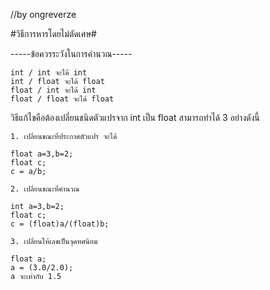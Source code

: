 //by ongreverze

#วิธีการหารโดยไม่ตัดเศษ#


-----ข้อควรระวังในการคำนวณ-----
```
int / int จะได้ int
int / float จะได้ float
float / int จะได้ int
float / float จะได้ float
```

วิธีแก้ไขคือต้องเปลี่ยนชนิดตัวแปรจาก int เป็น float สามารถทำได้ 3 อย่างดังนี้

```
1. เปลี่ยนขณะที่ประกาศตัวแปร จะได้

float a=3,b=2;
float c;
c = a/b;
```

```
2. เปลี่ยนขณะที่คำนวณ

int a=3,b=2;
float c;
c = (float)a/(float)b;
```

```
3. เปลี่ยนให้เลขเป็นจุดทศนิยม

float a;
a = (3.0/2.0);
a จะเท่ากับ 1.5
```
